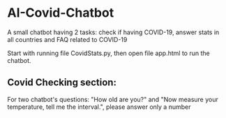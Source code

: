 # AI-Covid-Chatbot
A small chatbot having 2 tasks: check if having COVID-19, answer stats in all countries and FAQ related to COVID-19

Start with running file CovidStats.py, then open file app.html to run the chatbot.
## Covid Checking section: 
For two chatbot's questions: "How old are you?" and "Now measure your temperature, tell me the interval.", please answer only a number
